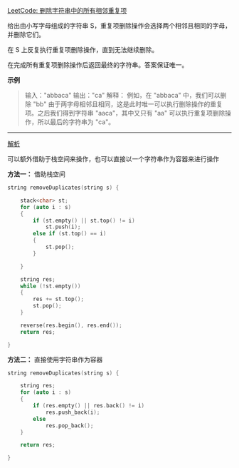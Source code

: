 [LeetCode: 删除字符串中的所有相邻重复项](https://leetcode.cn/problems/remove-all-adjacent-duplicates-in-string/description/)

给出由小写字母组成的字符串 S，重复项删除操作会选择两个相邻且相同的字母，并删除它们。

在 S 上反复执行重复项删除操作，直到无法继续删除。

在完成所有重复项删除操作后返回最终的字符串。答案保证唯一。

**示例**
>输入："abbaca"
输出："ca"
解释：
例如，在 "abbaca" 中，我们可以删除 "bb" 由于两字母相邻且相同，这是此时唯一可以执行删除操作的重复项。之后我们得到字符串 "aaca"，其中又只有 "aa" 可以执行重复项删除操作，所以最后的字符串为 "ca"。

---
[解析](https://programmercarl.com/1047.%E5%88%A0%E9%99%A4%E5%AD%97%E7%AC%A6%E4%B8%B2%E4%B8%AD%E7%9A%84%E6%89%80%E6%9C%89%E7%9B%B8%E9%82%BB%E9%87%8D%E5%A4%8D%E9%A1%B9.html#%E6%AD%A3%E9%A2%98)

可以额外借助于栈空间来操作，也可以直接以一个字符串作为容器来进行操作

**方法一：** 借助栈空间
```cpp
string removeDuplicates(string s) {

    stack<char> st;
    for (auto i : s)
    {
        if (st.empty() || st.top() != i)
            st.push(i);
        else if (st.top() == i)
        {
            st.pop();
        }

    }

    string res;
    while (!st.empty())
    {
        res += st.top();
        st.pop();
    }

    reverse(res.begin(), res.end());
    return res;

}
```

**方法二：** 直接使用字符串作为容器
```cpp
string removeDuplicates(string s) {

    string res;
    for (auto i : s)
    {
        if (res.empty() || res.back() != i)
            res.push_back(i);
        else
            res.pop_back();
    }

    return res;

}
```























